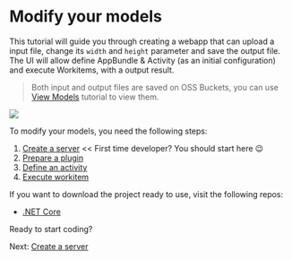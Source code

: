 # Modify your models

This tutorial will guide you through creating a webapp that can upload a input file, change its `width` and `height` parameter and save the output file. The UI will allow define AppBundle & Activity (as an initial configuration) and execute Workitems, with a output result. 

> Both input and output files are saved on OSS Buckets, you can use [View Models](tutorials/viewmodels) tutorial to view them.

![](_media/tutorials/run_sample_modifymodels.gif)

To modify your models, you need the following steps:

1. [Create a server](environment/setup/2legged_da) << First time developer? You should start here :wink:
2. [Prepare a plugin](designautomation/appbundle/)
3. [Define an activity](designautomation/activity/)
4. [Execute workitem](designautomation/workitem/)

If you want to download the project ready to use, visit the following repos:

- [.NET Core](https://github.com/Developer-Autodesk/learn.forge.designautomation)

Ready to start coding?

Next: [Create a server](environment/setup/designautomation)